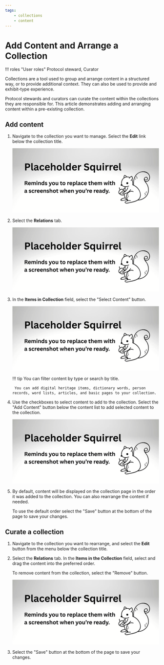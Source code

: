 ```yaml
---
tags:
    - collections
    - content
---
```


# Add Content and Arrange a Collection

!!! roles "User roles" 
    Protocol steward, Curator
    
Collections are a tool used to group and arrange content in a structured way, or to provide additional context. They can also be used to provide and exhibit-type experience.

Protocol stewards and curators can curate the content within the collections they are responsible for. This article demonstrates adding and arranging content within a pre-existing collection.

## Add content

1. Navigate to the collection you want to manage. Select the **Edit** link below the collection title.

    ![Screenshot of the edit link](../_embeds/placeholderscreenshot.png)

2. Select the **Relations** tab.

    ![Screenshot of the relations tab](../_embeds/placeholderscreenshot.png)

3. In the **Items in Collection** field, select the "Select Content" button.

    ![Screenshot of the select content button](../_embeds/placeholderscreenshot.png)

    !!! tip 
        You can filter content by type or search by title.
        
        You can add digital heritage items, dictionary words, person records, word lists, articles, and basic pages to your collection.

4. Use the checkboxes to select content to add to the collection. Select the "Add Content" button below the content list to add selected content to the collection.

    ![Screenshot of the Select Content pop-up with the search and filter, checkboxes, and Add Content button highlighted.](../_embeds/placeholderscreenshot.png)

5. By default, content will be displayed on the collection page in the order it was added to the collection. You can also rearrange the content if needed.

    To use the default order select the "Save" button at the bottom of the page to save your changes.

## Curate a collection 

1. Navigate to the collection you want to rearrange, and select the **Edit** button from the menu below the collection title.

2. Select the **Relations** tab. In the **Items in the Collection** field, select and drag the content into the preferred order. 

    To remove content from the collection, select the "Remove" button.

    ![Screenshot of the content in the collection with the drag icon highlighted.](../_embeds/placeholderscreenshot.png)
   
3. Select the "Save" button at the bottom of the page to save your changes.
